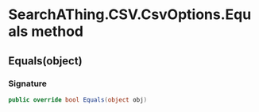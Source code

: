 # SearchAThing.CSV.CsvOptions.Equals method
## Equals(object)
### Signature
```csharp
public override bool Equals(object obj)
```

